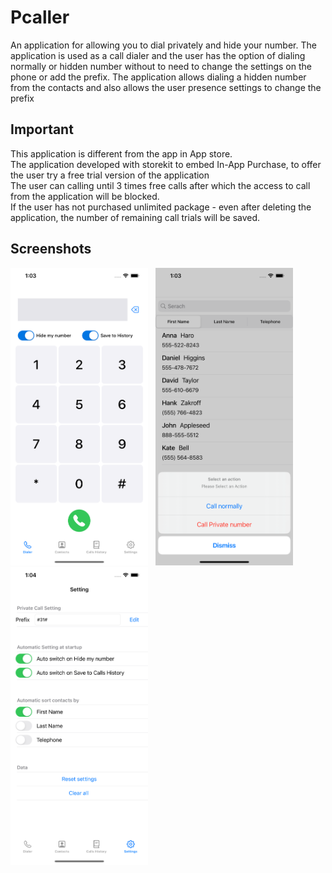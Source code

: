 
Pcaller
==========
An application for allowing you to dial privately and hide your number.
The application is used as a call dialer and the user has the option of dialing normally or hidden number without to need to change the settings on the phone or add the prefix.
The application allows dialing a hidden number from the contacts and also allows the user presence settings to change the prefix

## Important
This application is different from the app in App store.<br>
The application developed with storekit to embed In-App Purchase, to offer the user try a free trial version of the application <br>
The user can calling until 3 times free calls after which the access to call from the application will be blocked.<br>
If the user has not purchased unlimited package - even after deleting the application, the number of remaining call trials will be saved.

## Screenshots
  <p float="left">
    <img src="./Screenshot/iPhone/0.png" width="220" />&nbsp;&nbsp;
  <img src="./Screenshot/iPhone/1.png" width="220" />&nbsp;&nbsp;
  <img src="./Screenshot/iPhone/2.png" width="220" />&nbsp;&nbsp;
</p>
